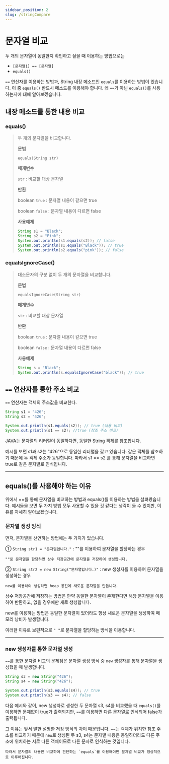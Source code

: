 ```yaml
---
sidebar_position: 2
slug: /stringCompare
---
```


# 문자열 비교

두 개의 문자열이 동일한지 확인하고 싶을 때 이용하는 방법으로는

- `[문자열1] == [문자열]`
- `equals()`

`==` 연산자를 이용하는 방법과, String 내장 메소드인 `equals`를 이용하는 방법이 있습니다.
이 중 `equals()` 반드시 메소드를 이용해야 합니다. 
왜 `==`가 아닌 `equals()`를 사용하는지에 대해 알아보겠습니다. 

## 내장 메소드를 통한 내용 비교

### equals()
> 두 개의 문자열을 비교합니다.
>
> **문법**
>
> `equals(String str)`
>
> **매개변수**
>
> `str` : 비교할 대상 문자열
>
> 
> **반환**
> 
> boolean `true` : 문자열 내용이 같으면 true
> 
> boolean `false` : 문자열 내용이 다르면 false
> 
> **사용예제**
>
> ```java
> String s1 = "Black";
> String s2 = "Pink";
> System.out.println(s1.equals(s2)); // false
> System.out.println(s1.equals("Black")); // true
> System.out.println(s2.equals("pink")); // false
> ```


### equalsIgnoreCase()
> 대소문자의 구분 없이 두 개의 문자열을 비교합니다.
>
> **문법**
>
> `equalsIgnoreCase(String str)`
>
> **매개변수**
>
> `str` : 비교할 대상 문자열
>
>
> **반환**
>
> boolean `true` : 문자열 내용이 같으면 true
>
> boolean `false` : 문자열 내용이 다르면 false
>
> **사용예제**
>
> ```java
> String s = "Black";
> System.out.println(s.equalsIgnoreCase("black")); // true
> ```

## `==` 연산자를 통한 주소 비교

`==` 연산자는 객체의 주소값을 비교한다.

```java
String s1 = "426";
String s2 = "426";

System.out.println(s1.equals(s2)); // true (내용 비교)
System.out.println(s1 == s2); //true (참조 주소 비교)
```

JAVA는 문자열의 리터럴이 동일하다면, 동일한 String 객체를 참조합니다.

예시를 보면 s1과 s2는 "426"으로 동일한 리터럴을 갖고 있습니다.
같은 객체를 참조하기 때문에 두 객체 주소가 동일합니다.
따라서 s1 == s2 를 통해 문자열을 비교하면 true로 같은 문자열로 인식됩니다.


****


## equals()를 사용해야 하는 이유

위에서 ==를 통해 문자열을 비교하는 방법과 equals()를 이용하는 방법을 살펴봤습니다.
예시들을 보면 두 가지 방법 모두 사용할 수 있을 것 같다는 생각이 들 수 있지만, 이유를 자세히 알아보겠습니다.


### 문자열 생성 방식
먼저, 문자열을 선언하는 방법에는 두 가지가 있습니다.

① `String str1 = "문자열입니다."` : ""를 이용하여 문자열을 할당하는 경우

    ""로 문자열을 할당하면 상수 저장공간에 문자열을 저장하여 생성합니다.

② `String str2 = new String("문자열입니다.)"` : new 생성자를 이용하여 문자열을 생성하는 경우

    new를 이용하여 생성하면 heap 공간에 새로운 문자열을 만듭니다.

상수 저장공간에 저장하는 방법은 만약 동일한 문자열이 존재한다면 해당 문자열을 이용하여 반환하고, 없을 경우에만 새로 생성합니다.

new를 이용하는 방법은 동일한 문자열이 있더라도 항상 새로운 문자열을 생성하여 메모리 낭비가 발생합니다. 

이러한 이유로 보편적으로 `" "`로 문자열을 할당하는 방식을 이용합니다. 

****

### new 생성자를 통한 문자열 생성

`==`를 통한 문자열 비교의 문제점은 문자열 생성 방식 중 `new` 생성자를 통해 문자열을 생성했을 때 발생합니다.

```java
String s3 = new String("426");
String s4 = new String("426");

System.out.println(s3.equals(s4)); // true
System.out.println(s3 == s4); // false
```

다음 예시와 같이, new 생성자로 생성한 두 문자열 s3, s4를 비교했을 때 
`equals()`를 이용하면 문제없이 true가 출력되지만,
`==`를 이용하면 다른 문자열로 인식되어 false가 출력됩니다.

그 이유는 앞서 말한 설명한 저장 방식의 차이 때문입니다.
`==`는 객체가 위치한 참조 주소를 비교하기 때문에
`new`로 생성된 두 s3, s4는 문자열 내용은 동일하더라도 다른 주소에 위치하는 서로 다른 객체이므로 
다른 문자로 인식하는 것입니다.

    따라서 문자열의 내용만 비교하여 판단하는 `equals`를 이용해야만 문자열 비교가 정상적으로 이루어집니다.
